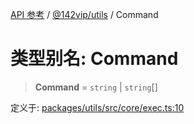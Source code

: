 [API 参考](../../../index.md) / [@142vip/utils](../index.md) / Command

# 类型别名: Command

> **Command** = `string` \| `string`[]

定义于: [packages/utils/src/core/exec.ts:10](https://github.com/142vip/core-x/blob/724c9f80a9f43d7639fb0f15c0381f9ca258849b/packages/utils/src/core/exec.ts#L10)
